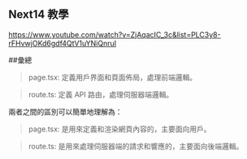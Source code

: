 ## Next14 教學
https://www.youtube.com/watch?v=ZjAqacIC_3c&list=PLC3y8-rFHvwjOKd6gdf4QtV1uYNiQnruI

##彙總
> page.tsx: 定義用戶界面和頁面佈局，處理前端邏輯。

>route.ts: 定義 API 路由，處理伺服器端邏輯。

兩者之間的區別可以簡單地理解為：

> page.tsx: 是用來定義和渲染網頁內容的，主要面向用戶。

>route.ts: 是用來處理伺服器端的請求和響應的，主要面向後端邏輯。